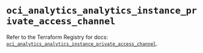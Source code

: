 # `oci_analytics_analytics_instance_private_access_channel`

Refer to the Terraform Registry for docs: [`oci_analytics_analytics_instance_private_access_channel`](https://registry.terraform.io/providers/oracle/oci/7.19.0/docs/resources/analytics_analytics_instance_private_access_channel).
